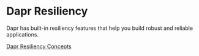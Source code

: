 # Dapr Resiliency

Dapr has built-in resiliency features that help you build robust and reliable applications.

[Dapr Resiliency Concepts](https://docs.dapr.io/concepts/resiliency-concept/)
